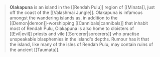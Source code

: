 > **Olakapuna** is an island in the [[Rendah Pulu]] region of [[Minata]], just off the coast of the [[Valashmai Jungle]]. Olakapuna is infamous amongst the wandering islands as, in addition to the [[Demon|demon]]-worshipping [[Cannibals|cannibals]] that inhabit most of Rendah Pulu, Olakapuna is also home to cloisters of [[Evil|evil]] priests and vile [[Sorcerer|sorcerers]] who practise unspeakable blasphemies in the island's depths. Rumour has it that the island, like many of the isles of Rendah Pulu, may contain ruins of the ancient [[Taumata]].








